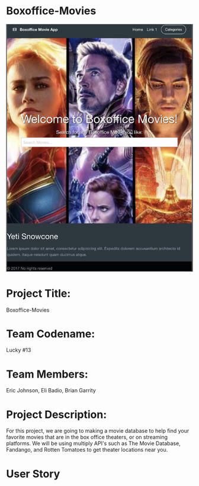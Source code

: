 # Boxoffice-Movies

<img src="assets/images/Screen Shot 2020-09-12 at 10.43.42 PM.png">

# Project Title:
Boxoffice-Movies

# Team Codename:
Lucky #13

# Team Members:
Eric Johnson, Eli Badio, Brian Garrity 

# Project Description:
For this project, we are going to making a movie database to help find your favorite movies that are in the box office theaters, or on streaming platforms. We will be using multiply API's such as The Movie Database, Fandango, and Rotten Tomatoes to get theater locations near you. 

# User Story 


